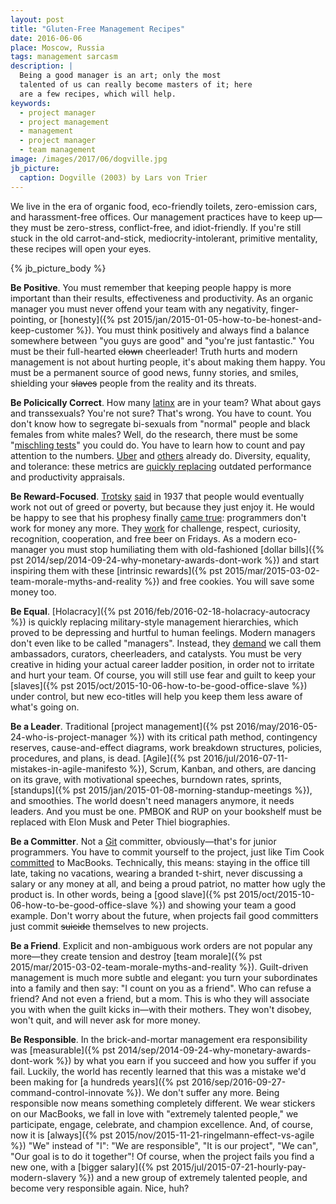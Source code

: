 ```yaml
---
layout: post
title: "Gluten-Free Management Recipes"
date: 2016-06-06
place: Moscow, Russia
tags: management sarcasm
description: |
  Being a good manager is an art; only the most
  talented of us can really become masters of it; here
  are a few recipes, which will help.
keywords:
  - project manager
  - project management
  - management
  - project manager
  - team management
image: /images/2017/06/dogville.jpg
jb_picture:
  caption: Dogville (2003) by Lars von Trier
---
```


We live in the era of organic food, eco-friendly toilets, zero-emission cars,
and harassment-free offices. Our management practices have to keep up&mdash;they
must be zero-stress, conflict-free, and idiot-friendly. If you're still
stuck in the old carrot-and-stick, mediocrity-intolerant, primitive mentality,
these recipes will open your eyes.

<!--more-->

{% jb_picture_body %}

**Be Positive**.
You must remember that keeping people happy
is more important than their results, effectiveness and productivity.
As an organic manager you must never offend your team with any
negativity, finger-pointing, or
[honesty]({% pst 2015/jan/2015-01-05-how-to-be-honest-and-keep-customer %}).
You must think positively and always find a balance somewhere between
"you guys are good" and "you're just fantastic."
You must be their full-hearted <del>clown</del> cheerleader!
Truth hurts and modern management is not about hurting people, it's about
making them happy. You must be a permanent source of good news, funny
stories, and smiles, shielding your <del>slaves</del> people
from the reality and its threats.

**Be Policically Correct**.
How many [latinx](http://www.huffingtonpost.com/entry/why-people-are-using-the-term-latinx_us_57753328e4b0cc0fa136a159)
are in your team? What about gays and transsexuals?
You're not sure? That's wrong. You have to count. You don't know how to
segregate bi-sexuals from "normal" people and black females from white males?
Well, do the research, there must be some "[mischling tests](https://en.wikipedia.org/wiki/Mischling_Test)" you could do.
You have to learn how to count and pay attention to the numbers.
[Uber](https://techcrunch.com/2017/03/28/uber-first-diversity-report/)
and [others](https://techcrunch.com/2017/04/01/krablr-releases-first-diversity-report/)
already do. Diversity, equality, and tolerance: these metrics are
[quickly replacing](https://www.youtube.com/watch?v=iKcWu0tsiZM)
outdated performance and productivity appraisals.

**Be Reward-Focused**.
[Trotsky](https://en.wikipedia.org/wiki/Leon_Trotsky)
[said](https://en.wikipedia.org/wiki/The_Revolution_Betrayed) in 1937
that people would eventually work not out of greed or poverty, but because
they just enjoy it. He would be happy to see
that his prophesy finally
[came true](https://techbeacon.com/13-ways-motivate-software-engineers):
programmers don't work for money any more.
They [work](https://www.verywell.com/what-is-intrinsic-motivation-2795385)
for challenge, respect, curiosity, recognition, cooperation, and free beer
on Fridays. As a modern eco-manager you must stop humiliating them
with old-fashioned
[dollar bills]({% pst 2014/sep/2014-09-24-why-monetary-awards-dont-work %})
and start inspiring them with these
[intrinsic rewards]({% pst 2015/mar/2015-03-02-team-morale-myths-and-reality %})
and free cookies.
You will save some money too.

**Be Equal**.
[Holacracy]({% pst 2016/feb/2016-02-18-holacracy-autocracy %})
is quickly replacing military-style management hierarchies, which
proved to be depressing and hurtful to human feelings. Modern managers
don't even like to be called "managers". Instead, they
[demand](https://www.forbes.com/sites/joshlinkner/2014/12/04/the-21-most-creative-job-titles/#2b863a112933)
we call them ambassadors, curators, cheerleaders, and catalysts.
You must be very creative in hiding your actual
career ladder position, in order not to irritate and hurt your team.
Of course, you will still use fear and guilt to keep your
[slaves]({% pst 2015/oct/2015-10-06-how-to-be-good-office-slave %}) under control,
but new eco-titles will help you keep them less aware of what's going on.

**Be a Leader**.
Traditional [project management]({% pst 2016/may/2016-05-24-who-is-project-manager %})
with its critical path method,
contingency reserves, cause-and-effect diagrams,
work breakdown structures, policies, procedures, and plans, is dead.
[Agile]({% pst 2016/jul/2016-07-11-mistakes-in-agile-manifesto %}),
Scrum, Kanban, and others, are dancing on its grave, with
motivational speeches, burndown rates, sprints,
[standups]({% pst 2015/jan/2015-01-08-morning-standup-meetings %}), and smoothies.
The world doesn't need managers anymore, it needs leaders. And you must be one.
PMBOK and RUP on your bookshelf must be replaced with
Elon Musk and Peter Thiel biographies.

**Be a Committer**.
Not a [Git](https://git-scm.com/)
committer, obviously&mdash;that's for junior programmers. You
have to commit yourself to the project, just like Tim Cook
[committed](https://techcrunch.com/2016/12/19/apples-tim-cook-assures-employees-that-it-is-committed-to-the-mac-and-that-great-desktops-are-coming/)
to MacBooks. Technically, this means:
staying in the office till late,
taking no vacations,
wearing a branded t-shirt,
never discussing a salary or any money at all, and
being a proud patriot, no matter how ugly the product is.
In other words, being a
[good slave]({% pst 2015/oct/2015-10-06-how-to-be-good-office-slave %})
and showing your team a good example.
Don't worry about the future, when projects fail good committers
just commit <del>suicide</del> themselves to new projects.

**Be a Friend**.
Explicit and non-ambiguous work orders are not
popular any more&mdash;they create tension and destroy
[team morale]({% pst 2015/mar/2015-03-02-team-morale-myths-and-reality %}).
Guilt-driven management is much more subtle and elegant:
you turn your subordinates into a family and then say:
"I count on you as a friend".
Who can refuse a friend? And not even a friend, but a mom. This is
who they will associate you with when the guilt kicks in&mdash;with their
mothers. They won't disobey, won't quit, and will never ask for more money.

**Be Responsible**.
In the brick-and-mortar management era responsibility was
[measurable]({% pst 2014/sep/2014-09-24-why-monetary-awards-dont-work %})
by what you earn if you succeed and how you suffer if you fail.
Luckily, the world has recently learned that this
was a mistake we'd been making for
[a hundreds years]({% pst 2016/sep/2016-09-27-command-control-innovate %}).
We don't suffer any more.
Being responsible now means something completely different.
We wear stickers on our MacBooks,
we fall in love with "extremely talented people,"
we participate, engage, celebrate, and champion excellence.
And, of course, now it is
[always]({% pst 2015/nov/2015-11-21-ringelmann-effect-vs-agile %}) "We" instead of "I":
"We are responsible", "It is our project",
"We can", "Our goal is to do it together"!
Of course, when the project fails you find a new one, with a
[bigger salary]({% pst 2015/jul/2015-07-21-hourly-pay-modern-slavery %})
and a new group of extremely talented people,
and become very responsible again. Nice, huh?
